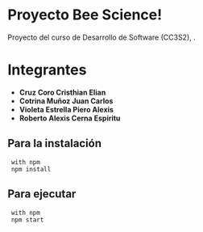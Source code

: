 # Proyecto Bee Science!

Proyecto del curso de Desarrollo de Software (CC3S2), .


# Integrantes

- ****Cruz Coro Cristhian Elian****
- ****Cotrina Muñoz Juan Carlos****
- ****Violeta Estrella Piero Alexis****
- ****Roberto Alexis Cerna Espiritu****

## 

## Para la instalación

~~~
 with npm
 npm install
~~~
## Para ejecutar

~~~
 with npm
 npm start
~~~

